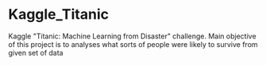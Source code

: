 # Kaggle_Titanic
Kaggle "Titanic: Machine Learning from Disaster" challenge.
Main objective of this project is to analyses what sorts of people were likely to survive from given set of data
